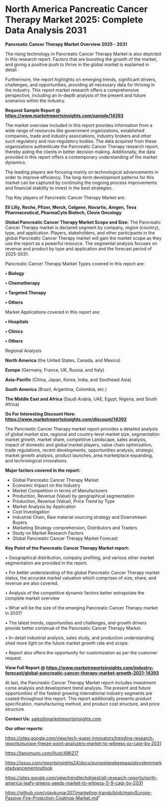  # North America Pancreatic Cancer Therapy Market 2025: Complete Data Analysis 2031

<Strong> Pancreatic Cancer Therapy Market Overview 2025 - 2031</strong>

The rising technology in Pancreatic Cancer Therapy Market is also depicted in this research report. Factors that are boosting the growth of the market, and giving a positive push to thrive in the global market is explained in detail.

Furthermore, the report highlights on emerging trends, significant drivers, challenges, and opportunities, providing all necessary data for thriving in the industry. This report market research offers a comprehensive perspective, including an in-depth analysis of the present and future scenarios within the industry.

<strong>Request Sample Report @ <a href=https://www.marketreportsinsights.com/sample/14393>https://www.marketreportsinsights.com/sample/14393</a></strong>

The market overview included in this report provides information from a wide range of resources like government organizations, established companies, trade and industry associations, industry brokers and other such regulatory and non-regulatory bodies. The data acquired from these organizations authenticate the Pancreatic Cancer Therapy research report, thereby aiding the clients in better decision making. Additionally, the data provided in this report offers a contemporary understanding of the market dynamics.

The leading players are focusing mainly on technological advancements in order to improve efficiency. The long-term development patterns for this market can be captured by continuing the ongoing process improvements and financial stability to invest in the best strategies.

Top Key players of Pancreatic Cancer Therapy Market are:

<strong>Eli Lilly, Roche, Pfizer, Merck, Celgene, Novartis, Amgen, Teva Pharmaceutical, PharmaCyte Biotech, Clovis Oncology</strong>

<strong><b>Global Pancreatic Cancer Therapy Market Scope and Size:</b></strong>
The Pancreatic Cancer Therapy market is declared segment by company, region (country), type, and application. Players, stakeholders, and other participants in the global Pancreatic Cancer Therapy market will gain the market scope as they use the report as a powerful resource. The segmental analysis focuses on revenue and product by type and application and the forecast period of 2025-2031.

Pancreatic Cancer Therapy Market Types covered in this report are:

<strong>• Biology

• Chemotherapy

• Targeted Therapy

• Others</strong>

Market Applications covered in this report are:

<strong>• Hospitals

• Clinics

• Others</strong> 

Regional Analysis

<strong>North America</strong> (the United States, Canada, and Mexico)

<strong>Europe</strong> (Germany, France, UK, Russia, and Italy)

<strong>Asia-Pacific</strong> (China, Japan, Korea, India, and Southeast Asia)

<strong>South America</strong> (Brazil, Argentina, Colombia, etc.)

<strong>The Middle East and Africa</strong> (Saudi Arabia, UAE, Egypt, Nigeria, and South Africa)

<strong>Go For Interesting Discount Here: <a href=https://www.marketreportsinsights.com/discount/14393>https://www.marketreportsinsights.com/discount/14393</a></strong>

The Pancreatic Cancer Therapy market report provides a detailed analysis of global market size, regional and country-level market size, segmentation market growth, market share, competitive Landscape, sales analysis, impact of domestic and global market players, value chain optimization, trade regulations, recent developments, opportunities analysis, strategic market growth analysis, product launches, area marketplace expanding, and technological innovations.

<strong><b>Major factors covered in the report:</b></strong>
<ul>
  <li>Global Pancreatic Cancer Therapy Market </li>
  <li>Economic Impact on the Industry</li>
  <li>Market Competition in terms of Manufacturers</li>
  <li>Production, Revenue (Value) by geographical segmentation</li>
  <li>Production, Revenue (Value), Price Trend by Type</li>
  <li>Market Analysis by Application</li>
  <li>Cost Investigation</li>
  <li>Industrial Chain, Raw material sourcing strategy and Downstream Buyers</li>
  <li>Marketing Strategy comprehension, Distributors and Traders</li>
  <li>Study on Market Research Factors</li>
  <li>Global Pancreatic Cancer Therapy Market Forecast</li>
</ul>

<strong><b>Key Point of the Pancreatic Cancer Therapy Market report:</b></strong>

• Geographical distribution, company profiling, and various other market segmentation are provided in the report.

• For better understanding of the global Pancreatic Cancer Therapy market status, the accurate market valuation which comprises of size, share, and revenue are also covered.

• Analysis of the competitive dynamic factors better extrapolate the complete market overview

• What will be the size of the emerging Pancreatic Cancer Therapy market in 2031?

• The latest trends, opportunities and challenges, and growth drivers provide better construal of the Pancreatic Cancer Therapy Market.

• In-detail industrial analysis, sales study, and production understanding shed more light on the future market growth rate and scope.

• Report also offers the opportunity for customization as per the customer request.

<strong><b>View Full Report @ <a href=https://www.marketreportsinsights.com/industry-forecast/global-pancreatic-cancer-therapy-market-growth-2021-14393>https://www.marketreportsinsights.com/industry-forecast/global-pancreatic-cancer-therapy-market-growth-2021-14393</a></b></strong>


At last, the Pancreatic Cancer Therapy Market report includes investment come analysis and development trend analysis. The present and future opportunities of the fastest growing international industry segments are coated throughout this report. This report additionally presents product specification, manufacturing method, and product cost structure, and price structure.

<strong>Contact Us:</strong>
sales@marketreportsinsights.com

<strong>Our other reports:</strong>

<a href=https://sites.google.com/view/tech-quest-innovators/trending-research-reports/europe-freeze-point-analyzers-market-to-witness-xx-cagr-by-2031>https://sites.google.com/view/tech-quest-innovators/trending-research-reports/europe-freeze-point-analyzers-market-to-witness-xx-cagr-by-2031</a>

<a href=https://tanomuno.com/illust/496217>https://tanomuno.com/illust/496217</a>

<a href=https://issuu.com/reportsinsights24/docs/europelanekeepassistsystemmarketadvancementoutlook>https://issuu.com/reportsinsights24/docs/europelanekeepassistsystemmarketadvancementoutlook</a>

<a href=https://sites.google.com/view/trendtechdigest/all-research-reports/north-america-leafy-greens-seeds-market-to-witness-5-9-cagr-by-2031>https://sites.google.com/view/trendtechdigest/all-research-reports/north-america-leafy-greens-seeds-market-to-witness-5-9-cagr-by-2031</a>

<a href=https://github.com/vijaykumar207/marketing-trands/blob/main/Europe-Passive-Fire-Protection-Coatings-Market.md>https://github.com/vijaykumar207/marketing-trands/blob/main/Europe-Passive-Fire-Protection-Coatings-Market.md</a>"
